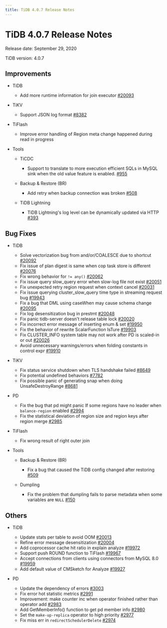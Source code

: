 ```yaml
---
title: TiDB 4.0.7 Release Notes
---
```


# TiDB 4.0.7 Release Notes

Release date: September 29, 2020

TiDB version: 4.0.7

## Improvements

+ TiDB

    - Add more runtime information for join executor [#20093](https://github.com/pingcap/tidb/pull/20093)

+ TiKV

    - Support JSON log format [#8382](https://github.com/tikv/tikv/pull/8382)

+ TiFlash

    - Improve error handling of Region meta change happened during read in progress

+ Tools

    + TiCDC

        - Support to translate to more execution efficient SQLs in MySQL sink when the old value feature is enabled. [#955](https://github.com/pingcap/ticdc/pull/955)

    + Backup & Restore (BR)

        - Add retry when backup connection was broken [#508](https://github.com/pingcap/br/pull/508)

    + TiDB Lightning

        - TiDB Lightning's log level can be dynamically updated via HTTP [#393](https://github.com/pingcap/tidb-lightning/pull/393)

## Bug Fixes

+ TiDB

    - Solve vectorization bug from and/or/COALESCE due to shortcut [#20092](https://github.com/pingcap/tidb/pull/20092)
    - Fix issue of plan digest is same when cop task store is different [#20076](https://github.com/pingcap/tidb/pull/20076)
    - Fix wrong behavior for `!= any()` [#20062](https://github.com/pingcap/tidb/pull/20062)
    - Fix issue query slow_query error when slow-log file not exist [#20051](https://github.com/pingcap/tidb/pull/20051)
    - Fix unexpected retry region request when context cancel [#20031](https://github.com/pingcap/tidb/pull/20031)
    - Fix issue querying cluster_slow_query time type in streaming request bug [#19943](https://github.com/pingcap/tidb/pull/19943)
    - Fix a bug that DML using caseWhen may cause schema change [#20095](https://github.com/pingcap/tidb/pull/20095)
    - Fix log desensitization bug in prestmt [#20048](https://github.com/pingcap/tidb/pull/20048)
    - Fix panic tidb-server doesn't release table lock [#20020](https://github.com/pingcap/tidb/pull/20020)
    - Fix incorrect error message of inserting enum & set [#19950](https://github.com/pingcap/tidb/pull/19950)
    - Fix the behavior of rewrite ScalarFunction IsTure [#19903](https://github.com/pingcap/tidb/pull/19903)
    - Fix CLUSTER_INFO system table may not work after PD is scaled-in or out [#20026](https://github.com/pingcap/tidb/pull/20026)
    - Avoid unnecessary warnings/errors when folding constants in control expr [#19910](https://github.com/pingcap/tidb/pull/19910)

+ TiKV

    - Fix status service shutdown when TLS handshake failed [#8649](https://github.com/tikv/tikv/pull/8649)
    - Fix potential undefined behaviors [#7782](https://github.com/tikv/tikv/pull/7782)
    - Fix possible panic of generating snap when doing UnsafeDestroyRange [#8681](https://github.com/tikv/tikv/pull/8681)

+ PD

    - Fix the bug that pd might panic If some regions have no leader when `balance-region` enabled [#2994](https://github.com/pingcap/pd/pull/2994)
    - Fix the statistical deviation of region size and region keys after region merge [#2985](https://github.com/pingcap/pd/pull/2985)

+ TiFlash

    - Fix wrong result of right outer join

+ Tools

    + Backup & Restore (BR)

        - Fix a bug that caused the TiDB config changed after restoring [#509](https://github.com/pingcap/br/pull/509)

    + Dumpling

        - Fix the problem that dumpling fails to parse metadata when some variables are `NULL` [#150](https://github.com/pingcap/dumpling/pull/150)

## Others

+ TiDB

    - Update stats per table to avoid OOM [#20013](https://github.com/pingcap/tidb/pull/20013)
    - Refine error message desensitization [#20004](https://github.com/pingcap/tidb/pull/20004)
    - Add coprocessor cache hit ratio in explain analyze [#19972](https://github.com/pingcap/tidb/pull/19972)
    - Support push ROUND function to TiFlash [#19967](https://github.com/pingcap/tidb/pull/19967)
    - Accept connections from clients using connectors from MySQL 8.0 [#19959](https://github.com/pingcap/tidb/pull/19959)
    - Add default value of CMSketch for Analyze [#19927](https://github.com/pingcap/tidb/pull/19927)

+ PD

    - Update the dependency of errors [#3003](https://github.com/pingcap/pd/pull/3003)
    - Fix error hot statistic metrics [#2991](https://github.com/pingcap/pd/pull/2991)
    - Improvement:  make counter inc when operator finished rather than operator add [#2983](https://github.com/pingcap/pd/pull/2983)
    - Add GetMemberInfo() function to get pd member info [#2980](https://github.com/pingcap/pd/pull/2980)
    - Set the `make-up-replica` operator to high priority [#2977](https://github.com/pingcap/pd/pull/2977)
    - Fix miss err in `redirectSchedulerDelete` [#2974](https://github.com/pingcap/pd/pull/2974)
